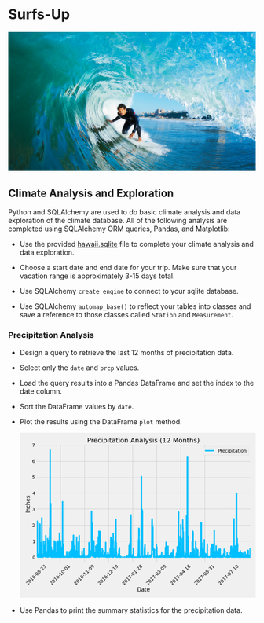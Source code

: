# Surfs-Up
![surfs](Images/surfs-up.png)

## Climate Analysis and Exploration
Python and SQLAlchemy are used to do basic climate analysis and data exploration of the climate database. All of the following analysis are completed using SQLAlchemy ORM queries, Pandas, and Matplotlib:
* Use the provided [hawaii.sqlite](Resources/hawaii.sqlite) file to complete your climate analysis and data exploration.

* Choose a start date and end date for your trip. Make sure that your vacation range is approximately 3-15 days total.

* Use SQLAlchemy `create_engine` to connect to your sqlite database.

* Use SQLAlchemy `automap_base()` to reflect your tables into classes and save a reference to those classes called `Station` and `Measurement`.

### Precipitation Analysis
* Design a query to retrieve the last 12 months of precipitation data.

* Select only the `date` and `prcp` values.

* Load the query results into a Pandas DataFrame and set the index to the date column.

* Sort the DataFrame values by `date`.

* Plot the results using the DataFrame `plot` method.

  ![precipitation](Images/precipitation(12-months).png)

* Use Pandas to print the summary statistics for the precipitation data.
